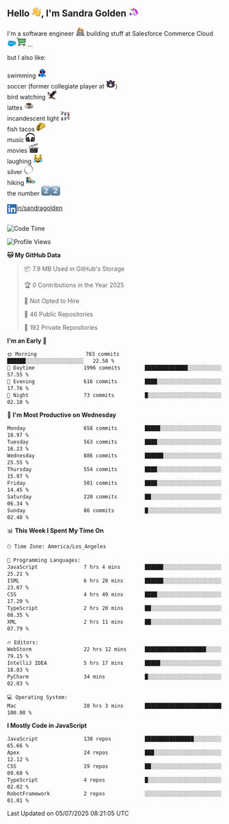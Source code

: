 ## Hello <img src="./static/emoji/wave.png" width="22" />, I'm Sandra Golden <img src="./static/emoji/unicorn-face.png" width="22" />

I'm a software engineer <img src="./static/emoji/female-technologist.png" width="22" /> building stuff at Salesforce Commerce Cloud <img src="./static/emoji/salesforce.png" width="22" /><img src="./static/emoji/commerce-cloud.png" width="22" />&nbsp;...

but I also like:<br/><br/>
swimming <img alt="swimming" src="./static/emoji/keep-swimming.png" width="22" /><br/>
soccer  (former collegiate player at <img src="./static/emoji/auburn.png" width="22" />)<br/>
bird watching <img src="./static/emoji/eagle.png" width="22" /><br/>
lattes <img src="./static/emoji/coffee.png" width="22" /><br/>
incandescent light <img src="./static/emoji/lights.png" width="22" /><br/>
fish tacos <img src="./static/emoji/taco.png" width="22" /><br/>
music <img src="./static/emoji/headphones.png" width="22" /><br/>
movies <img src="./static/emoji/movie-clapper.png" width="22" /><br/>
laughing <img src="./static/emoji/joy-cat.png" width="22" /><br/>
silver <img src="./static/emoji/silver-hoop.png" width="22" /><br/>
hiking <img src="./static/emoji/hiker.png" width="22" /><br/>
the number <img src="./static/emoji/two.png" width="22" /><img src="./static/emoji/two.png" width="22" />
<br/><br/>
<img align="left" alt="Sandra Golden | LinkedIn" width="22px" src="./static/emoji/linkedin.png" /> <a href="https://www.linkedin.com/in/sandragolden/">in/sandragolden</a>
<br/><br/>
<!--START_SECTION:waka-->
![Code Time](http://img.shields.io/badge/Code%20Time-1%2C066%20hrs%2041%20mins-blue)

![Profile Views](http://img.shields.io/badge/Profile%20Views-0-blue)

**🐱 My GitHub Data** 

> 📦 7.9 MB Used in GitHub's Storage 
 > 
> 🏆 0 Contributions in the Year 2025
 > 
> 🚫 Not Opted to Hire
 > 
> 📜 46 Public Repositories 
 > 
> 🔑 192 Private Repositories 
 > 
**I'm an Early 🐤** 

```text
🌞 Morning                783 commits         ██████░░░░░░░░░░░░░░░░░░░   22.58 % 
🌆 Daytime                1996 commits        ██████████████░░░░░░░░░░░   57.55 % 
🌃 Evening                616 commits         ████░░░░░░░░░░░░░░░░░░░░░   17.76 % 
🌙 Night                  73 commits          █░░░░░░░░░░░░░░░░░░░░░░░░   02.10 % 
```
📅 **I'm Most Productive on Wednesday** 

```text
Monday                   658 commits         █████░░░░░░░░░░░░░░░░░░░░   18.97 % 
Tuesday                  563 commits         ████░░░░░░░░░░░░░░░░░░░░░   16.23 % 
Wednesday                886 commits         ██████░░░░░░░░░░░░░░░░░░░   25.55 % 
Thursday                 554 commits         ████░░░░░░░░░░░░░░░░░░░░░   15.97 % 
Friday                   501 commits         ████░░░░░░░░░░░░░░░░░░░░░   14.45 % 
Saturday                 220 commits         ██░░░░░░░░░░░░░░░░░░░░░░░   06.34 % 
Sunday                   86 commits          █░░░░░░░░░░░░░░░░░░░░░░░░   02.48 % 
```


📊 **This Week I Spent My Time On** 

```text
🕑︎ Time Zone: America/Los_Angeles

💬 Programming Languages: 
JavaScript               7 hrs 4 mins        ██████░░░░░░░░░░░░░░░░░░░   25.21 % 
ISML                     6 hrs 28 mins       ██████░░░░░░░░░░░░░░░░░░░   23.07 % 
CSS                      4 hrs 49 mins       ████░░░░░░░░░░░░░░░░░░░░░   17.20 % 
TypeScript               2 hrs 20 mins       ██░░░░░░░░░░░░░░░░░░░░░░░   08.35 % 
XML                      2 hrs 11 mins       ██░░░░░░░░░░░░░░░░░░░░░░░   07.79 % 

🔥 Editors: 
WebStorm                 22 hrs 12 mins      ████████████████████░░░░░   79.15 % 
IntelliJ IDEA            5 hrs 17 mins       █████░░░░░░░░░░░░░░░░░░░░   18.83 % 
PyCharm                  34 mins             █░░░░░░░░░░░░░░░░░░░░░░░░   02.03 % 

💻 Operating System: 
Mac                      28 hrs 3 mins       █████████████████████████   100.00 % 
```

**I Mostly Code in JavaScript** 

```text
JavaScript               130 repos           ████████████████░░░░░░░░░   65.66 % 
Apex                     24 repos            ███░░░░░░░░░░░░░░░░░░░░░░   12.12 % 
CSS                      19 repos            ██░░░░░░░░░░░░░░░░░░░░░░░   09.60 % 
TypeScript               4 repos             █░░░░░░░░░░░░░░░░░░░░░░░░   02.02 % 
RobotFramework           2 repos             ░░░░░░░░░░░░░░░░░░░░░░░░░   01.01 % 
```




 Last Updated on 05/07/2025 08:21:05 UTC
<!--END_SECTION:waka-->
